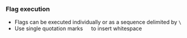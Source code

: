 ### Flag execution

* Flags can be executed individually or as a sequence delimited by `\`
* Use single quotation marks `  ` to insert whitespace
